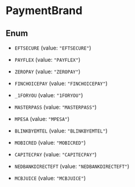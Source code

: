 

# PaymentBrand

## Enum


* `EFTSECURE` (value: `"EFTSECURE"`)

* `PAYFLEX` (value: `"PAYFLEX"`)

* `ZEROPAY` (value: `"ZEROPAY"`)

* `FINCHOICEPAY` (value: `"FINCHOICEPAY"`)

* `_1FORYOU` (value: `"1FORYOU"`)

* `MASTERPASS` (value: `"MASTERPASS"`)

* `MPESA` (value: `"MPESA"`)

* `BLINKBYEMTEL` (value: `"BLINKBYEMTEL"`)

* `MOBICRED` (value: `"MOBICRED"`)

* `CAPITECPAY` (value: `"CAPITECPAY"`)

* `NEDBANKDIRECTEFT` (value: `"NEDBANKDIRECTEFT"`)

* `MCBJUICE` (value: `"MCBJUICE"`)



